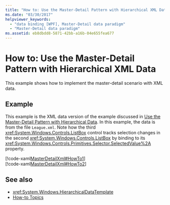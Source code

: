 ```yaml
---
title: "How to: Use the Master-Detail Pattern with Hierarchical XML Data"
ms.date: "03/30/2017"
helpviewer_keywords: 
  - "data binding [WPF], Master-Detail data paradigm"
  - "Master-Detail data paradigm"
ms.assetid: eb8dbdd8-5871-42bb-a16b-04e655fea677
---
```

# How to: Use the Master-Detail Pattern with Hierarchical XML Data
This example shows how to implement the master-detail scenario with XML data.  
  
## Example  
 This example is the XML data version of the example discussed in [Use the Master-Detail Pattern with Hierarchical Data](how-to-use-the-master-detail-pattern-with-hierarchical-data.md). In this example, the data is from the file `League.xml`. Note how the third <xref:System.Windows.Controls.ListBox> control tracks selection changes in the second <xref:System.Windows.Controls.ListBox> by binding to its <xref:System.Windows.Controls.Primitives.Selector.SelectedValue%2A> property.  
  
 [!code-xaml[MasterDetailXml#HowTo1](~/samples/snippets/csharp/VS_Snippets_Wpf/MasterDetailXml/CS/Window1.xaml#howto1)]  
[!code-xaml[MasterDetailXml#HowTo2](~/samples/snippets/csharp/VS_Snippets_Wpf/MasterDetailXml/CS/Window1.xaml#howto2)]  
  
## See also

- <xref:System.Windows.HierarchicalDataTemplate>
- [How-to Topics](data-binding-how-to-topics.md)

